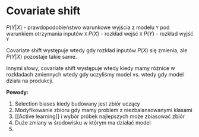 # Covariate shift
$P(Y|X)$ - prawdopodobieństwo warunkowe wyjścia z modelu `Y` pod warunkiem otrzymania inputów `X`
$P(X)$ - rozkład wejść `X`
$P(Y)$ - rozkład wyjść `Y`

Covariate shift występuje wtedy gdy rozkład inputów $P(X)$ się zmienia, ale $P(Y|X)$ pozostaje takie same.

Innymi słowy, covariate shift występuje wtedy kiedy mamy różnice w rozkładach zmiennych wtedy gdy uczyliśmy model vs. wtedy gdy model działa na produkcji.

**Powody:**
1. Selection biases kiedy budowany jest zbiór uczący
2. Modyfikowanie zbioru gdy mamy problem z niezbalansowanymi klasami
3. [[Active learning]] i wybór próbek najlepszych może zbiasować zbiór
4. Duże zmiany w środowisku w którym ma działać model
5. 